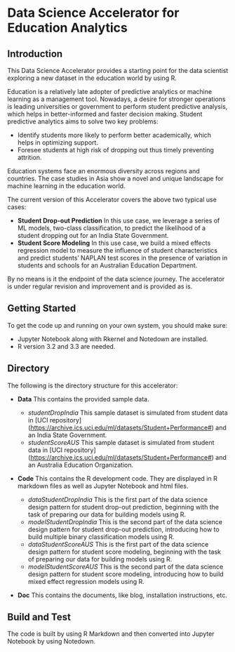 # Data Science Accelerator for Education Analytics

## Introduction 
This Data Science Accelerator provides a starting point for the data scientist exploring a new dataset in the education world by using R. 

Education is a relatively late adopter of predictive analytics or machine learning as a management tool. Nowadays, a desire for stronger operations is leading universities or government to perform student predictive analysis, which helps in better-informed and faster decision making.
Student predictive analytics aims to solve two key problems:

- Identify students more likely to perform better academically, which helps in optimizing support.
- Foresee students at high risk of dropping out thus timely preventing attrition.

Education systems face an enormous diversity across regions and countries. The case studies in Asia show a novel and unique landscape for machine learning in the education world. 

The current version of this Accelerator covers the above two typical use cases: 
- **Student Drop-out Prediction** In this use case, we leverage a series of ML models, two-class classification, to predict the likelihood of a student dropping out for an India State Government. 
- **Student Score Modeling** In this use case, we build a mixed effects regression model to measure the influence of student characteristics and predict students’ NAPLAN test scores in the presence of variation in students and schools for an Australian Education Department.

By no means is it the endpoint of the data science journey. The accelerator is under regular revision and improvement and is provided as is.

## Getting Started
To get the code up and running on your own system, you should make sure:
- Jupyter Notebook along with Rkernel and Notedown are installed.
- R version 3.2 and 3.3 are needed.

## Directory
The following is the directory structure for this accelerator:
- **Data**    This contains the provided sample data. 

  - *studentDropIndia*  This sample dataset is simulated from student data in [UCI repository] (https://archive.ics.uci.edu/ml/datasets/Student+Performance#) and an India State Government. 
  - *studentScoreAUS*  This sample dataset is simulated from student data in [UCI repository] (https://archive.ics.uci.edu/ml/datasets/Student+Performance#) and an Australia Education Organization.

- **Code**	  This contains the R development code. They are displayed in R markdown files as well as Jupyter Notebook and html files. 

  - *dataStudentDropIndia*  This is the first part of the data science design pattern for student drop-out prediction, beginning with the task of preparing our data for building models using R.
  - *modelStudentDropIndia*  This is the second part of the data science design pattern for student drop-out prediction, introducing how to build multiple binary classification models using R.
  - *dataStudentScoreAUS*  This is the first part of the data science design pattern for student score modeling, beginning with the task of preparing our data for building models using R.
  - *modelStudentScoreAUS*  This is the second part of the data science design pattern for student score modeling, introducing how to build mixed effect regression models using R.
  
- **Doc**    This contains the documents, like blog, installation instructions, etc. 
 
## Build and Test
The code is built by using R Markdown and then converted into Jupyter Notebook by using Notedown. 


